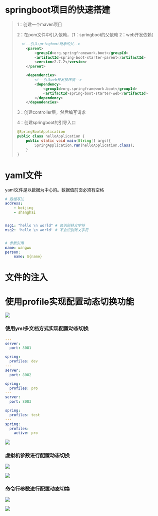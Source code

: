 # springboot项目的快速搭建



> 1：创建一个maven项目
>
> 2：在pom文件中引入依赖，（1：springboot的父依赖 2：web开发依赖）
>
> ```xml
>  	<!--引入springboot继承的父-->
>     <parent>
>         <groupId>org.springframework.boot</groupId>
>         <artifactId>spring-boot-starter-parent</artifactId>
>         <version>2.7.2</version>
>     </parent>
> 
>     <dependencies>
>         <!--引入web开发换环境-->
>         <dependency>
>             <groupId>org.springframework.boot</groupId>
>             <artifactId>spring-boot-starter-web</artifactId>
>         </dependency>
>     </dependencies>
> ```
>
> 3：创建controller层，然后编写请求
>
> 4：创建springboot的引导入口
>
> ```java
> @SpringBootApplication
> public class helloApplication {
>     public static void main(String[] args){
>         SpringApplication.run(helloApplication.class);
>     }
> }
> ```

# yaml文件

yaml文件是以数据为中心的。数据值前面必须有空格

```yaml
# 数组写法
address:
	- beijing
	- shanghai


msg1: "hello \n world" # 会识别转义字符
msg2: 'hello \n world' # 不会识别转义字符


# 参数引用
name: wangwu
person:
	name: ${name}
```



# 文件的注入







# 使用profile实现配置动态切换功能



![](D:/%E4%BD%A0%E5%A5%BDJava/1714.jpg)



### **使用yml多文档方式实现配置动态切换**

```yaml
---
server:
  port: 8081

spring:
  profiles: dev
---
server:
  port: 8082

spring:
  profiles: pro
---
server:
  port: 8083

spring:
  profiles: test
---
spring:
  profiles:
    active: pro
```

![](D:/%E4%BD%A0%E5%A5%BDJava/1715.jpg)



### 虚拟机参数进行配置动态切换

![](D:/%E4%BD%A0%E5%A5%BDJava/1717.jpg)

![](D:/%E4%BD%A0%E5%A5%BDJava/1718.jpg)



### 命令行参数进行配置动态切换

![](D:/%E4%BD%A0%E5%A5%BDJava/1719.jpg)



![](D:/%E4%BD%A0%E5%A5%BDJava/1720.jpg)



































